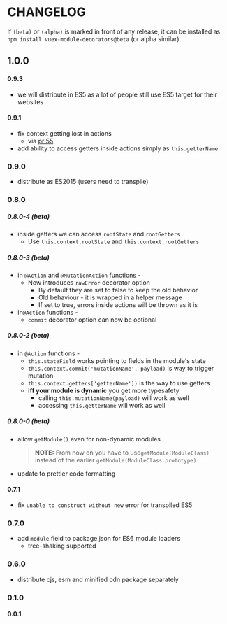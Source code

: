 # CHANGELOG

If `(beta)` or `(alpha)` is marked in front of any release, it can be
installed as `npm install vuex-module-decorators@beta` (or alpha similar).

## 1.0.0

#### 0.9.3

 - we will distribute in ES5 as a lot of people still use ES5 target for their websites

#### 0.9.1

- fix context getting lost in actions
  - via [pr 55](https://github.com/championswimmer/vuex-module-decorators/pull/55)
- add ability to access getters inside actions simply as `this.getterName`

### 0.9.0

- distribute as ES2015 (users need to transpile)

### 0.8.0

##### 0.8.0-4 (beta)

- inside getters we can access `rootState` and `rootGetters`
  - Use `this.context.rootState` and `this.context.rootGetters`

##### 0.8.0-3 (beta)

- in `@Action` and `@MutationAction` functions -
  - Now introduces `rawError` decorator option
    - By default they are set to false to keep the old behavior
    - Old behaviour - it is wrapped in a helper message
    - If set to true, errors inside actions will be thrown as it is
- in`@Action` functions -
  - `commit` decorator option can now be optional

##### 0.8.0-2 (beta)

- in `@Action` functions -
  - `this.stateField` works pointing to fields in the module's state
  - `this.context.commit('mutationName', payload)` is way to trigger mutation
  - `this.context.getters['getterName'])` is the way to use getters
  - **iff your module is dynamic** you get more typesafety
    - calling `this.mutationName(payload)` will work as well
    - accessing `this.getterName` will work as well

##### 0.8.0-0 (beta)

- allow `getModule()` even for non-dynamic modules

  > **NOTE:** From now on you have to use`getModule(ModuleClass)`
  > instead of the earlier `getModule(ModuleClass.prototype)`

- update to prettier code formatting

#### 0.7.1

- fix `unable to construct without new` error for transpiled ES5

### 0.7.0

- add `module` field to package.json for ES6 module loaders
  - tree-shaking supported

### 0.6.0

- distribute cjs, esm and minified cdn package separately

### 0.1.0

#### 0.0.1
